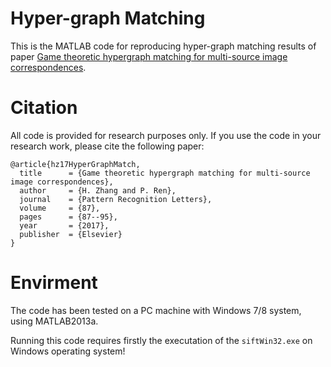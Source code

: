 # Hyper-graph Matching
This is the MATLAB code for reproducing hyper-graph matching results of paper [Game theoretic hypergraph matching for multi-source image correspondences](https://www.sciencedirect.com/science/article/pii/S0167865516301738).

# Citation
All code is provided for research purposes only. If you use the code in your research work, please cite the following paper: 

    @article{hz17HyperGraphMatch, 
      title      = {Game theoretic hypergraph matching for multi-source image correspondences}, 
      author     = {H. Zhang and P. Ren}, 
      journal    = {Pattern Recognition Letters}, 
      volume     = {87}, 
      pages      = {87--95}, 
      year       = {2017}, 
      publisher  = {Elsevier} 
    } 

# Envirment
The code has been tested on a PC machine with Windows 7/8 system, using MATLAB2013a. 

Running this code requires firstly the executation of the `siftWin32.exe` on Windows operating system!
